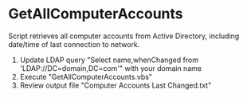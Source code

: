 # GetAllComputerAccounts

Script retrieves all computer accounts from Active Directory, including date/time of last connection to network.

1. Update LDAP query "Select name,whenChanged from 'LDAP://DC=domain,DC=com'" with your domain name
2. Execute "GetAllComputerAccounts.vbs"
3. Review output file "Computer Accounts Last Changed.txt"
